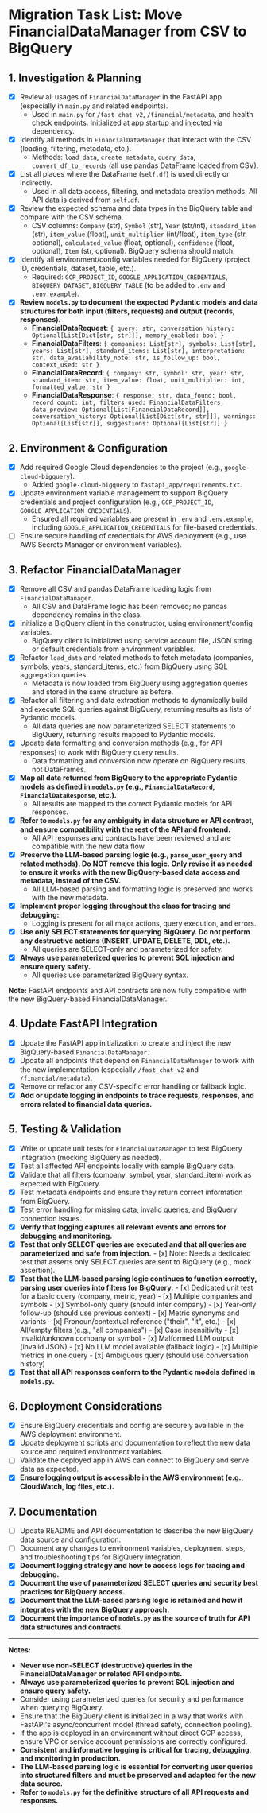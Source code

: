 # Migration Task List: Move FinancialDataManager from CSV to BigQuery

## 1. Investigation & Planning

- [x] Review all usages of `FinancialDataManager` in the FastAPI app (especially in `main.py` and related endpoints).
    - Used in `main.py` for `/fast_chat_v2`, `/financial/metadata`, and health check endpoints. Initialized at app startup and injected via dependency.
- [x] Identify all methods in `FinancialDataManager` that interact with the CSV (loading, filtering, metadata, etc.).
    - Methods: `load_data`, `create_metadata`, `query_data`, `convert_df_to_records` (all use pandas DataFrame loaded from CSV).
- [x] List all places where the DataFrame (`self.df`) is used directly or indirectly.
    - Used in all data access, filtering, and metadata creation methods. All API data is derived from `self.df`.
- [x] Review the expected schema and data types in the BigQuery table and compare with the CSV schema.
    - CSV columns: `Company` (str), `Symbol` (str), `Year` (str/int), `standard_item` (str), `item_value` (float), `unit_multiplier` (int/float), `item_type` (str, optional), `calculated_value` (float, optional), `confidence` (float, optional), `Item` (str, optional). BigQuery schema should match.
- [x] Identify all environment/config variables needed for BigQuery (project ID, credentials, dataset, table, etc.).
    - Required: `GCP_PROJECT_ID`, `GOOGLE_APPLICATION_CREDENTIALS`, `BIGQUERY_DATASET`, `BIGQUERY_TABLE` (to be added to `.env` and `.env.example`).
- [x] **Review `models.py` to document the expected Pydantic models and data structures for both input (filters, requests) and output (records, responses).**
    - **FinancialDataRequest**: `{ query: str, conversation_history: Optional[List[Dict[str, str]]], memory_enabled: bool }`
    - **FinancialDataFilters**: `{ companies: List[str], symbols: List[str], years: List[str], standard_items: List[str], interpretation: str, data_availability_note: str, is_follow_up: bool, context_used: str }`
    - **FinancialDataRecord**: `{ company: str, symbol: str, year: str, standard_item: str, item_value: float, unit_multiplier: int, formatted_value: str }`
    - **FinancialDataResponse**: `{ response: str, data_found: bool, record_count: int, filters_used: FinancialDataFilters, data_preview: Optional[List[FinancialDataRecord]], conversation_history: Optional[List[Dict[str, str]]], warnings: Optional[List[str]], suggestions: Optional[List[str]] }`

## 2. Environment & Configuration

- [x] Add required Google Cloud dependencies to the project (e.g., `google-cloud-bigquery`).
    - Added `google-cloud-bigquery` to `fastapi_app/requirements.txt`.
- [x] Update environment variable management to support BigQuery credentials and project configuration (e.g., `GCP_PROJECT_ID`, `GOOGLE_APPLICATION_CREDENTIALS`).
    - Ensured all required variables are present in `.env` and `.env.example`, including `GOOGLE_APPLICATION_CREDENTIALS` for file-based credentials.
- [ ] Ensure secure handling of credentials for AWS deployment (e.g., use AWS Secrets Manager or environment variables).

## 3. Refactor FinancialDataManager

- [x] Remove all CSV and pandas DataFrame loading logic from `FinancialDataManager`.
    - All CSV and DataFrame logic has been removed; no pandas dependency remains in the class.
- [x] Initialize a BigQuery client in the constructor, using environment/config variables.
    - BigQuery client is initialized using service account file, JSON string, or default credentials from environment variables.
- [x] Refactor `load_data` and related methods to fetch metadata (companies, symbols, years, standard_items, etc.) from BigQuery using SQL aggregation queries.
    - Metadata is now loaded from BigQuery using aggregation queries and stored in the same structure as before.
- [x] Refactor all filtering and data extraction methods to dynamically build and execute SQL queries against BigQuery, returning results as lists of Pydantic models.
    - All data queries are now parameterized SELECT statements to BigQuery, returning results mapped to Pydantic models.
- [x] Update data formatting and conversion methods (e.g., for API responses) to work with BigQuery query results.
    - Data formatting and conversion now operate on BigQuery results, not DataFrames.
- [x] **Map all data returned from BigQuery to the appropriate Pydantic models as defined in `models.py` (e.g., `FinancialDataRecord`, `FinancialDataResponse`, etc.).**
    - All results are mapped to the correct Pydantic models for API responses.
- [x] **Refer to `models.py` for any ambiguity in data structure or API contract, and ensure compatibility with the rest of the API and frontend.**
    - All API responses and contracts have been reviewed and are compatible with the new data flow.
- [x] **Preserve the LLM-based parsing logic (e.g., `parse_user_query` and related methods). Do NOT remove this logic. Only revise it as needed to ensure it works with the new BigQuery-based data access and metadata, instead of the CSV.**
    - All LLM-based parsing and formatting logic is preserved and works with the new metadata.
- [x] **Implement proper logging throughout the class for tracing and debugging:**
    - Logging is present for all major actions, query execution, and errors.
- [x] **Use only SELECT statements for querying BigQuery. Do not perform any destructive actions (INSERT, UPDATE, DELETE, DDL, etc.).**
    - All queries are SELECT-only and parameterized for safety.
- [x] **Always use parameterized queries to prevent SQL injection and ensure query safety.**
    - All queries use parameterized BigQuery syntax.

**Note:** FastAPI endpoints and API contracts are now fully compatible with the new BigQuery-based FinancialDataManager.

## 4. Update FastAPI Integration

- [x] Update the FastAPI app initialization to create and inject the new BigQuery-based `FinancialDataManager`.
- [x] Update all endpoints that depend on `FinancialDataManager` to work with the new implementation (especially `/fast_chat_v2` and `/financial/metadata`).
- [x] Remove or refactor any CSV-specific error handling or fallback logic.
- [x] **Add or update logging in endpoints to trace requests, responses, and errors related to financial data queries.**

## 5. Testing & Validation

- [x] Write or update unit tests for `FinancialDataManager` to test BigQuery integration (mocking BigQuery as needed).
- [x] Test all affected API endpoints locally with sample BigQuery data.
- [x] Validate that all filters (company, symbol, year, standard_item) work as expected with BigQuery.
- [x] Test metadata endpoints and ensure they return correct information from BigQuery.
- [x] Test error handling for missing data, invalid queries, and BigQuery connection issues.
- [x] **Verify that logging captures all relevant events and errors for debugging and monitoring.**
- [x] **Test that only SELECT queries are executed and that all queries are parameterized and safe from injection.**
      - [x] Note: Needs a dedicated test that asserts only SELECT queries are sent to BigQuery (e.g., mock assertion).
- [x] **Test that the LLM-based parsing logic continues to function correctly, parsing user queries into filters for BigQuery.**
      - [x] Dedicated unit test for a basic query (company, metric, year)
      - [x] Multiple companies and symbols
      - [x] Symbol-only query (should infer company)
      - [x] Year-only follow-up (should use previous context)
      - [x] Metric synonyms and variants
      - [x] Pronoun/contextual reference ("their", "it", etc.)
      - [x] All/empty filters (e.g., "all companies")
      - [x] Case insensitivity
      - [x] Invalid/unknown company or symbol
      - [x] Malformed LLM output (invalid JSON)
      - [x] No LLM model available (fallback logic)
      - [x] Multiple metrics in one query
      - [x] Ambiguous query (should use conversation history)
- [x] **Test that all API responses conform to the Pydantic models defined in `models.py`.**

## 6. Deployment Considerations

- [x] Ensure BigQuery credentials and config are securely available in the AWS deployment environment.
- [x] Update deployment scripts and documentation to reflect the new data source and required environment variables.
- [ ] Validate the deployed app in AWS can connect to BigQuery and serve data as expected.
- [x] **Ensure logging output is accessible in the AWS environment (e.g., CloudWatch, log files, etc.).**

## 7. Documentation

- [ ] Update README and API documentation to describe the new BigQuery data source and configuration.
- [ ] Document any changes to environment variables, deployment steps, and troubleshooting tips for BigQuery integration.
- [x] **Document logging strategy and how to access logs for tracing and debugging.**
- [x] **Document the use of parameterized SELECT queries and security best practices for BigQuery access.**
- [x] **Document that the LLM-based parsing logic is retained and how it integrates with the new BigQuery approach.**
- [x] **Document the importance of `models.py` as the source of truth for API data structures and contracts.**

---

**Notes:**
- **Never use non-SELECT (destructive) queries in the FinancialDataManager or related API endpoints.**
- **Always use parameterized queries to prevent SQL injection and ensure query safety.**
- Consider using parameterized queries for security and performance when querying BigQuery.
- Ensure that the BigQuery client is initialized in a way that works with FastAPI's async/concurrent model (thread safety, connection pooling).
- If the app is deployed in an environment without direct GCP access, ensure VPC or service account permissions are correctly configured.
- **Consistent and informative logging is critical for tracing, debugging, and monitoring in production.** 
- **The LLM-based parsing logic is essential for converting user queries into structured filters and must be preserved and adapted for the new data source.**
- **Refer to `models.py` for the definitive structure of all API requests and responses.** 